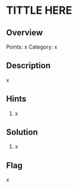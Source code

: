 # TITTLE HERE
## Overview
Points: x
Category: x

## Description
x

## Hints

1. x

## Solution

1. x

## Flag

x                                                   